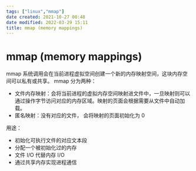 ```yaml
---
tags: ["linux","mmap"]
date created: 2021-10-27 00:48
date modified: 2022-03-29 15:11
title: mmap (memory mappings)
---
```

# mmap (memory mappings)
mmap 系统调用会在当前进程虚拟空间创建一个新的内存映射空间，这块内存空间可以私有或共享。
mmap 分为两种：
- 文件内存映射：会将当前进程的虚拟内存空间映射进文件中，一旦映射则可以通过操作字节访问对应的内存区域。映射的页面会根据需要从文件中自动加载。
- 匿名映射：没有对应的文件， 会将映射的页面初始化为 0

用途：
- 初始化可执行文件的对应文本段
- 分配一个被初始化过的内存
- 文件 I/O 代替内存 I/O
- 通过共享内存实现进程通信